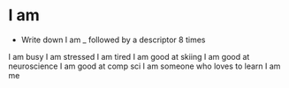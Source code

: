 # I am
- Write down I am _ followed by a descriptor 8 times 

I am busy 
I am stressed 
I am tired 
I am good at skiing 
I am good at neuroscience 
I am good at comp sci 
I am someone who loves to learn 
I am me 

